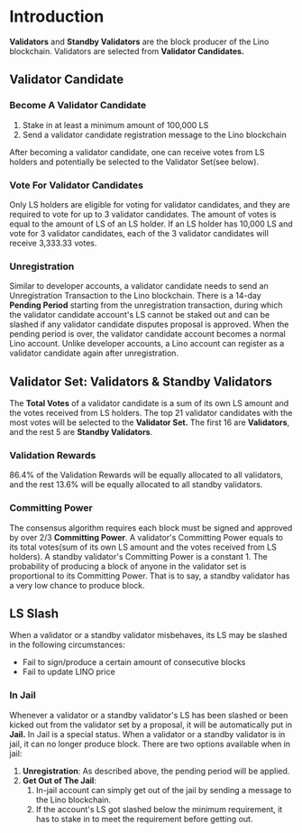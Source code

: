# Introduction

**Validators** and **Standby Validators** are the block producer of the Lino blockchain. Validators are selected from **Validator Candidates.**

## Validator Candidate

### Become A Validator Candidate

1. Stake in at least a minimum amount of 100,000 LS
2. Send a validator candidate registration message to the Lino blockchain

After becoming a validator candidate, one can receive votes from LS holders and potentially be selected to the Validator Set(see below).

### Vote For Validator Candidates

Only LS holders are eligible for voting for validator candidates, and they are required to vote for up to 3 validator candidates. The amount of votes is equal to the amount of LS of an LS holder. If an LS holder has 10,000 LS and vote for 3 validator candidates, each of the 3 validator candidates will receive 3,333.33 votes.

### Unregistration

Similar to developer accounts, a validator candidate needs to send an Unregistration Transaction to the Lino blockchain. There is a 14-day **Pending Period** starting from the unregistration transaction, during which the validator candidate account's LS cannot be staked out and  can be slashed if any validator candidate disputes proposal is approved. When the pending period is over, the validator candidate account becomes a normal Lino account. Unlike developer accounts, a Lino account can register as a validator candidate again after unregistration.

## Validator Set: Validators & Standby Validators

The **Total Votes** of a validator candidate is a sum of its own LS amount and the votes received from LS holders. The top 21 validator candidates with the most votes will be selected to the **Validator Set.** The first 16 are **Validators**, and the rest 5 are **Standby Validators**.

### Validation Rewards

86.4% of the Validation Rewards will be equally allocated to all validators, and the rest 13.6% will be equally allocated to all standby validators.

### Committing Power

The consensus algorithm requires each block must be signed and approved by over 2/3 **Committing Power**. A validator's Committing Power equals to its total votes(sum of its own LS amount and the votes received from LS holders). A standby validator's Committing Power is a constant 1. The probability of producing a block of anyone in the validator set is proportional to its Committing Power. That is to say, a standby validator has a very low chance to produce block.

## LS Slash

When a validator or a standby validator misbehaves, its LS may be slashed in the following circumstances:

- Fail to sign/produce a certain amount of consecutive blocks
- Fail to update LINO price

### In Jail

Whenever a validator or a standby validator's LS has been slashed or been kicked out from the validator set by a proposal, it will be automatically put in **Jail.** In Jail is a special status. When a validator or a standby validator is in jail, it can no longer produce block. There are two options available when in jail:

1. **Unregistration**: As described above, the pending period will be applied.
2. **Get Out of The Jail**:
    1. In-jail account can simply get out of the jail by sending a message to the Lino blockchain.
    2. If the account's LS got slashed below the minimum requirement, it has to stake in to meet the requirement before getting out.
